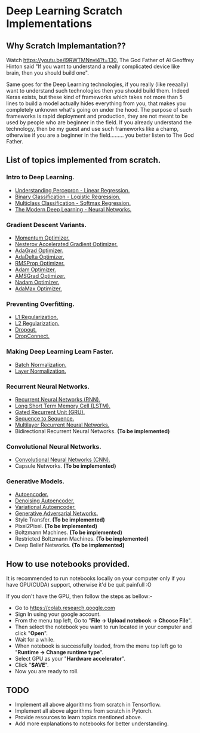 # Deep Learning Scratch Implementations

## Why Scratch Implemantation??

Watch https://youtu.be/l9RWTMNnvi4?t=130,
The God Father of AI Geoffrey Hinton said "If you want to understand a really complicated device like brain, then you should build one".

Same goes for the Deep Learning technologies, if you really (like reeaally) want to understand such technologies then you should build them. Indeed Keras exists, but these kind of frameworks which takes not more than 5 lines to build a model actually hides everything from you, that makes you completely unknown what's going on under the hood. The purpose of such frameworks is rapid deployment and production, they are not meant to be used by people who are beginner in the field. If you already understand the technology, then be my guest and use such frameworks like a champ, otherwise if you are a beginner in the field......... you better listen to The God Father.

## List of topics implemented from scratch.

### Intro to Deep Learning.
- [Understanding Percepron - Linear Regression.](01.%20Intro%20To%20Deep%20Learning/01.%20Linear_Regression_MXNet_(From_Scratch).ipynb)
- [Binary Classification - Logistic Regression.](01.%20Intro%20To%20Deep%20Learning/02.%20Logistic_Regression_MXNet_(From_Scratch).ipynb)
- [Multiclass Classification - Softmax Regression.](01.%20Intro%20To%20Deep%20Learning/03.%20Multiclass_Softmax_Classification_MXNet_(From_Scratch).ipynb)
- [The Modern Deep Learning - Neural Networks.](01.%20Intro%20To%20Deep%20Learning/04.%20Multilayer_Neural_Networks_MXNet_(From_Scratch).ipynb)

### Gradient Descent Variants. 
- [Momentum Optimizer.](02.%20Gradient%20Descent%20Variants/01.%20Momentum_Optimizer_MXNet_(From_Scratch).ipynb)
- [Nesterov Accelerated Gradient Optimizer.](02.%20Gradient%20Descent%20Variants/02.%20Nesterov_Accelerated_Gradient_Optimizer.ipynb)
- [AdaGrad Optimizer.](02.%20Gradient%20Descent%20Variants/03.%20AdaGrad_Optimizer_MXNet_(From_Scratch).ipynb)
- [AdaDelta Optimizer.](02.%20Gradient%20Descent%20Variants/04.%20AdaDelta_Optimizer_MXNet_(From_Scratch).ipynb)
- [RMSProp Optimizer.](02.%20Gradient%20Descent%20Variants/05.%20RMSProp_Optimizer_MXNet_(From_scratch).ipynb)
- [Adam Optimizer.](02.%20Gradient%20Descent%20Variants/06.%20Adam_Optimizer_MXNet_(From_Scratch).ipynb)
- [AMSGrad Optimizer.](02.%20Gradient%20Descent%20Variants/07.%20AMSGrad_Optimizer_MXNet_(From_Scratch).ipynb)
- [Nadam Optimizer.](02.%20Gradient%20Descent%20Variants/08.%20Nadam_Optimizer_MXNet_(From_Scratch).ipynb)
- [AdaMax Optimizer.](02.%20Gradient%20Descent%20Variants/09.%20AdaMax_Optimizer_MXNet_(From_Scratch).ipynb)

### Preventing Overfitting.
- [L1 Regularization.](03.%20Preventing%20Overfitting/01.%20Regularization_MXNet_(From_scratch).ipynb)
- [L2 Regularization.](03.%20Preventing%20Overfitting/01.%20Regularization_MXNet_(From_scratch).ipynb)
- [Dropout.](03.%20Preventing%20Overfitting/02.%20Dropout_MXNet_(From_Scratch).ipynb)
- [DropConnect.](03.%20Preventing%20Overfitting/03.%20DropConnect_MXNet_(From_Scratch).ipynb)

### Making Deep Learning Learn Faster.
- [Batch Normalization.](04.%20Making%20Deep%20Learing%20Learn%20Faster/01.%20Batch_Normalization_MXNet_(From_Scratch).ipynb)
- [Layer Normalization.](04.%20Making%20Deep%20Learing%20Learn%20Faster/02.%20Layer_Normalization_MXNet_(From_Scratch).ipynb)

### Recurrent Neural Networks. 
- [Recurrent Neural Networks (RNN).](05.%20Recurrent%20Neural%20Networks/01.%20Recurrent_Neural_Networks_MXNet_(From_Scratch)_original.ipynb)
- [Long Short Term Memory Cell (LSTM).](05.%20Recurrent%20Neural%20Networks/02.%20Long_Short_Term_Memory_MXNet_(From_Scratch).ipynb)
- [Gated Recurrent Unit (GRU).](05.%20Recurrent%20Neural%20Networks/03.%20Gated_Recurrent_Unit_MXNet_(From_Scratch).ipynb)
- [Sequence to Sequence.](05.%20Recurrent%20Neural%20Networks/04.%20Sequence_to_Sequence_MXNet_(From_Scratch).ipynb)
- [Multilayer Recurrent Neural Networks.]()
- Bidirectional Recurrent Neural Networks. __(To be implemented)__

### Convolutional Neural Networks.
- [Convolutional Neural Networks (CNN).](06.%20Convolutional%20Neural%20Networks/01.%20Convolutional_Neural_Networks_MXNet_(From_Scratch).ipynb)
- Capsule Networks. __(To be implemented)__

### Generative Models.
- [Autoencoder.](07.%20Generative%20models/01.%20Autoencoder_MXNet_(From_Scratch).ipynb)
- [Denoising Autoencoder.](07.%20Generative%20models/02.%20Denoising_Autoencoder_MXNet_(From_Scratch).ipynb)
- [Variational Autoencoder.](07.%20Generative%20models/03.%20Variational_Autoencoder.ipynb)
- [Generative Adversarial Networks.](07.%20Generative%20models/04.%20Generative_Adversarial_Networks_MXNet_(From_Scratch).ipynb)
- Style Transfer. __(To be implemented)__
- Pixel2Pixel. __(To be implemented)__
- Boltzmann Machines. __(To be implemented)__
- Restricted Boltzmann Machines. __(To be implemented)__
- Deep Belief Networks. __(To be implemented)__


## How to use notebooks provided.
It is recommended to run notebooks locally on your computer only if you have GPU(CUDA) support, otherwise it'd be quit painfull :O

If you don't have the GPU, then follow the steps as bellow:-

- Go to https://colab.research.google.com
- Sign In using your google account.
- From the menu top left, Go to "__File -> Upload notebook -> Choose File__".
- Then select the notebook you want to run located in your computer and click "__Open__".
- Wait for a while.
- When notebook is successfully loaded, from the menu top left go to "__Runtime -> Change runtime type__".
- Select GPU as your "__Hardware accelerator__".
- Click "__SAVE__".
- Now you are ready to roll.


## TODO

- Implement all above algorithms from scratch in Tensorflow.
- Implement all above algorithms from scratch in Pytorch.
- Provide resources to learn topics mentioned above.
- Add more explanations to notebooks for better understanding.
